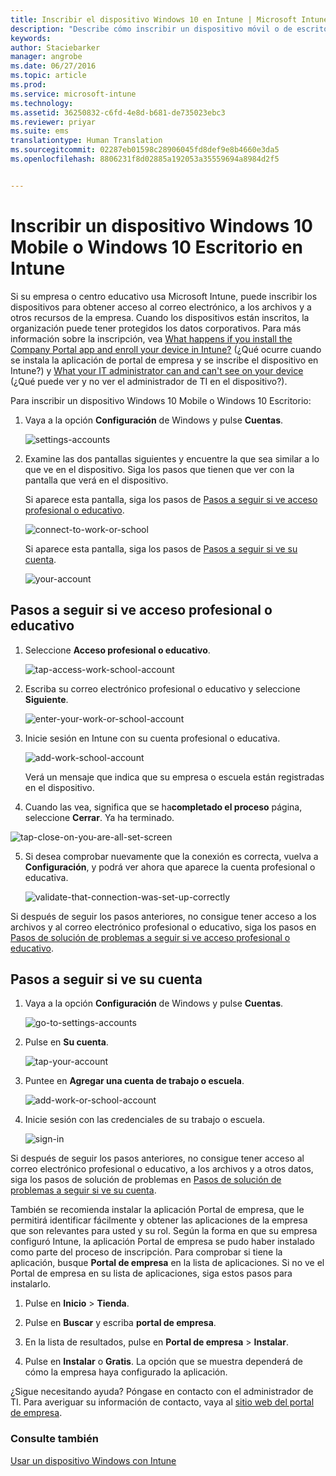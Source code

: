 ```yaml
---
title: Inscribir el dispositivo Windows 10 en Intune | Microsoft Intune
description: "Describe cómo inscribir un dispositivo móvil o de escritorio Windows 10 en Intune."
keywords: 
author: Staciebarker
manager: angrobe
ms.date: 06/27/2016
ms.topic: article
ms.prod: 
ms.service: microsoft-intune
ms.technology: 
ms.assetid: 36250832-c6fd-4e8d-b681-de735023ebc3
ms.reviewer: priyar
ms.suite: ems
translationtype: Human Translation
ms.sourcegitcommit: 02287eb01598c28906045fd8def9e8b4660e3da5
ms.openlocfilehash: 8806231f8d02885a192053a35559694a8984d2f5


---
```



# Inscribir un dispositivo Windows 10 Mobile o Windows 10 Escritorio en Intune

Si su empresa o centro educativo usa Microsoft Intune, puede inscribir los dispositivos para obtener acceso al correo electrónico, a los archivos y a otros recursos de la empresa. Cuando los dispositivos están inscritos, la organización puede tener protegidos los datos corporativos. Para más información sobre la inscripción, vea [What happens if you install the Company Portal app and enroll your device in Intune?](what-happens-if-you-install-the-company-portal-app-and-enroll-your-device-in-intune-windows.md) (¿Qué ocurre cuando se instala la aplicación de portal de empresa y se inscribe el dispositivo en Intune?) y [What your IT administrator can and can't see on your device](what-can-your-it-administrator-see-when-you-enroll-your-device-in-intune-windows.md) (¿Qué puede ver y no ver el administrador de TI en el dispositivo?).


Para inscribir un dispositivo Windows 10 Mobile o Windows 10 Escritorio:

1.  Vaya a la opción **Configuración** de Windows y pulse **Cuentas**.

    ![settings-accounts](./media/w10-enroll-rs1-settings-accounts.png)

2.  Examine las dos pantallas siguientes y encuentre la que sea similar a lo que ve en el dispositivo. Siga los pasos que tienen que ver con la pantalla que verá en el dispositivo.

    Si aparece esta pantalla, siga los pasos de [Pasos a seguir si ve acceso profesional o educativo](#steps-to-follow-if-you-see-access-work-or-school).

    ![connect-to-work-or-school](./media/w10-enroll-rs1-connect-to-work-or-school.png)

    Si aparece esta pantalla, siga los pasos de [Pasos a seguir si ve su cuenta](#steps-to-follow-if-you-see-your-account).

    ![your-account](./media/w10-enroll-2-accounts-your-account.png)

## Pasos a seguir si ve acceso profesional o educativo

1.  Seleccione **Acceso profesional o educativo**.

    ![tap-access-work-school-account](./media/w10-enroll-rs1-connect-to-work-or-school.png)

2.  Escriba su correo electrónico profesional o educativo y seleccione **Siguiente**.

    ![enter-your-work-or-school-account](./media/w10-enroll-rs1-set-up-work-or-school-account.png)

3. Inicie sesión en Intune con su cuenta profesional o educativa.

    ![add-work-school-account](./media/w10-enroll-rs1-enter-your-credentials.png)

    Verá un mensaje que indica que su empresa o escuela están registradas en el dispositivo.

4. Cuando las vea, significa que se ha**completado el proceso** página, seleccione **Cerrar**. Ya ha terminado.

  ![tap-close-on-you-are-all-set-screen](./media/w10-enroll-rs1-youre-all-set.png)

5. Si desea comprobar nuevamente que la conexión es correcta, vuelva a **Configuración**, y podrá ver ahora que aparece la cuenta profesional o educativa.

    ![validate-that-connection-was-set-up-correctly](./media/w10-enroll-rs1-validate-successful-enrollment.png)

Si después de seguir los pasos anteriores, no consigue tener acceso a los archivos y al correo electrónico profesional o educativo, siga los pasos en [Pasos de solución de problemas a seguir si ve acceso profesional o educativo](troubleshoot-your-windows-10-device-windows.md#troubleshooting-steps-to-follow-if-you-see-access-work-or-school).


## Pasos a seguir si ve su cuenta

1.  Vaya a la opción **Configuración** de Windows y pulse **Cuentas**.

    ![go-to-settings-accounts](./media/W10-enroll-1-settings-accounts.png)

2.  Pulse en **Su cuenta**.

    ![tap-your-account](./media/W10-enroll-2-accounts-your-account.png)

3.  Puntee en **Agregar una cuenta de trabajo o escuela**.

    ![add-work-or-school-account](./media/w10-enroll-3-add-work-school-acct.png)

4.  Inicie sesión con las credenciales de su trabajo o escuela.

    ![sign-in](./media/W10-enroll-4-sign-in.png)

Si después de seguir los pasos anteriores, no consigue tener acceso al correo electrónico profesional o educativo, a los archivos y a otros datos, siga los pasos de solución de problemas en [Pasos de solución de problemas a seguir si ve su cuenta](troubleshoot-your-windows-10-device-windows.md#troubleshooting-steps-to-follow-if-you-see-your-account).

También se recomienda instalar la aplicación Portal de empresa, que le permitirá identificar fácilmente y obtener las aplicaciones de la empresa que son relevantes para usted y su rol. Según la forma en que su empresa configuró Intune, la aplicación Portal de empresa se pudo haber instalado como parte del proceso de inscripción. Para comprobar si tiene la aplicación, busque **Portal de empresa** en la lista de aplicaciones. Si no ve el Portal de empresa en su lista de aplicaciones, siga estos pasos para instalarlo.

1.  Pulse en **Inicio** &gt; **Tienda**.

2.  Pulse en **Buscar** y escriba **portal de empresa**.

3.  En la lista de resultados, pulse en **Portal de empresa** &gt; **Instalar**.

4.  Pulse en **Instalar** o **Gratis**. La opción que se muestra dependerá de cómo la empresa haya configurado la aplicación.

¿Sigue necesitando ayuda? Póngase en contacto con el administrador de TI. Para averiguar su información de contacto, vaya al [sitio web del portal de empresa](http://portal.manage.microsoft.com).

### Consulte también
[Usar un dispositivo Windows con Intune](using-your-windows-device-with-intune.md)



<!--HONumber=Aug16_HO3-->


